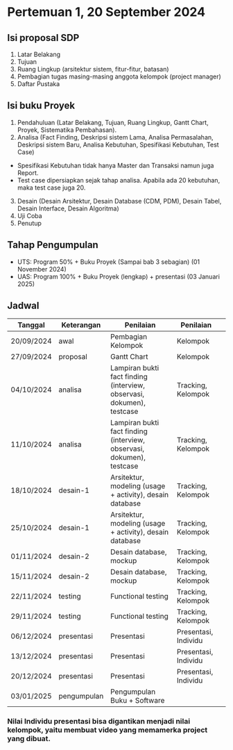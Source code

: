 # Pertemuan 1, 20 September 2024

## Isi proposal SDP

1. Latar Belakang
2. Tujuan
3. Ruang Lingkup (arsitektur sistem, fitur-fitur, batasan)
4. Pembagian tugas masing-masing anggota kelompok (project manager)
5. Daftar Pustaka

## Isi buku Proyek

1. Pendahuluan (Latar Belakang, Tujuan, Ruang Lingkup, Gantt Chart, Proyek, Sistematika Pembahasan).
2. Analisa (Fact Finding, Deskripsi sistem Lama, Analisa Permasalahan, Deskripsi sistem Baru, Analisa Kebutuhan, Spesifikasi Kebutuhan, Test Case)

- Spesifikasi Kebutuhan tidak hanya Master dan Transaksi namun juga Report.
- Test case dipersiapkan sejak tahap analisa. Apabila ada 20 kebutuhan, maka test case juga 20.

3. Desain (Desain Arsitektur, Desain Database (CDM, PDM), Desain Tabel, Desain Interface, Desain Algoritma)
4. Uji Coba
5. Penutup

## Tahap Pengumpulan

- UTS: Program 50% + Buku Proyek (Sampai bab 3 sebagian) (01 November 2024)
- UAS: Program 100% + Buku Proyek (lengkap) + presentasi (03 Januari 2025)

## Jadwal

| Tanggal    | Keterangan  | Penilaian                                                             | Penilaian            |     |
| ---------- | ----------- | --------------------------------------------------------------------- | -------------------- | --- |
| 20/09/2024 | awal        | Pembagian Kelompok                                                    | Kelompok             |     |
| 27/09/2024 | proposal    | Gantt Chart                                                           | Kelompok             |     |
| 04/10/2024 | analisa     | Lampiran bukti fact finding (interview, observasi, dokumen), testcase | Tracking, Kelompok   |     |
| 11/10/2024 | analisa     | Lampiran bukti fact finding (interview, observasi, dokumen), testcase | Tracking, Kelompok   |     |
| 18/10/2024 | desain-1    | Arsitektur, modeling (usage + activity), desain database              | Tracking, Kelompok   |     |
| 25/10/2024 | desain-1    | Arsitektur, modeling (usage + activity), desain database              | Tracking, Kelompok   |     |
| 01/11/2024 | desain-2    | Desain database, mockup                                               | Tracking, Kelompok   |     |
| 15/11/2024 | desain-2    | Desain database, mockup                                               | Tracking, Kelompok   |     |
| 22/11/2024 | testing     | Functional testing                                                    | Tracking, Kelompok   |     |
| 29/11/2024 | testing     | Functional testing                                                    | Tracking, Kelompok   |     |
| 06/12/2024 | presentasi  | Presentasi                                                            | Presentasi, Individu |     |
| 13/12/2024 | presentasi  | Presentasi                                                            | Presentasi, Individu |     |
| 20/12/2024 | presentasi  | Presentasi                                                            | Presentasi, Individu |     |
| 03/01/2025 | pengumpulan | Pengumpulan Buku + Software                                           |                      |     |

### Nilai Individu presentasi bisa digantikan menjadi nilai kelompok, yaitu membuat video yang memamerka project yang dibuat.
